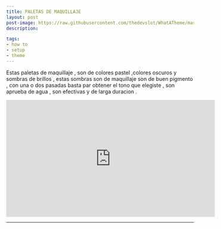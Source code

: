 ```yaml
---
title: PALETAS DE MAQUILLAJE 
layout: post
post-image: https://raw.githubusercontent.com/thedevslot/WhatATheme/master/assets/images/How%20to%20install%20and%20use%20WhatATheme.png?token=AHMQUEPHRKQFL5FS624RDJ26Z64HK
description: 

tags:
- how to
- setup
- theme
---
```

Estas paletas de maquillaje , son de colores pastel ,colores oscuros y sombras de brillos , estas sombras son de maquillaje son de buen pigmento , con una o dos pasadas basta par obtener el tono que elegiste , son aprueba de agua , son efectivas y de larga duracion .


<iframe width="560" height="315" src="https://www.youtube.com/embed/VfPa2c9kwhQ" frameborder="0" allow="accelerometer; autoplay; encrypted-media; gyroscope; picture-in-picture" allowfullscreen></iframe>

---

